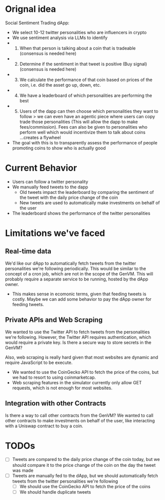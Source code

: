 # Orignal idea

Social Sentiment Trading dApp:

- We select 10-12 twitter personalities who are influencers in crypto
- We use sentiment analysis via LLMs to identify
- 1. When that person is talking about a coin that is tradeable (consensus is needed here)
- 2. Determine if the sentiment in that tweet is positive (Buy signal) (consensus is needed here)
- 3. We calculate the performance of that coin based on prices of the coin, i.e. did the asset go up, down, etc.
- 4. We have a leaderboard of which personalities are performing the best
- 5. Users of the dapp can then choose which personalities they want to follow > we can even have an agentic piece where users can copy trade those personalities (This will allow the dapp to make fees/commission). Fees can also be given to personalities who perform well which would incentivize them to talk about coins ...creates a flywheel
- The goal with this is to transparently assess the performance of people promoting coins to show who is actually good

# Current Behavior

- Users can follow a twitter personality
- We manually feed tweets to the dapp
  - Old tweets impact the leaderboard by comparing the sentiment of the tweet with the daily price change of the coin
  - New tweets are used to automatically make investments on behalf of the user
- The leaderboard shows the performance of the twitter personalities

# Limitations we've faced

## Real-time data

We'd like our dApp to automatically fetch tweets from the twitter personalities we're following periodically. This would be similar to the concept of a cron job, which are not in the scope of the GenVM.
This will probably require a separate service to be running, hosted by the dApp owner.

- This makes sense in ecomonic terms, given that feeding tweets is costly. Maybe we can add some behavior to pay the dApp owner for feeding tweets.

## Private APIs and Web Scraping

We wanted to use the Twitter API to fetch tweets from the personalities we're following. However, the Twitter API requires authentication, which would require a private key. Is there a secure way to store secrets in the GenVM?

Also, web scraping is really hard given that most websites are dynamic and require JavaScript to be execute.

- We wanted to use the CoinGecko API to fetch the price of the coins, but we had to resort to using coinmarketcap.
- Web scraping features in the simulator currently only allow GET requests, which is not enough for most websites.

## Integration with other Contracts

Is there a way to call other contracts from the GenVM? We wanted to call other contracts to make investments on behalf of the user, like interacting with a Uniswap contract to buy a coin.

# TODOs

- [ ] Tweets are compared to the daily price change of the coin today, but we should compare it to the price change of the coin on the day the tweet was made
- [ ] Tweets are manually fed to the dApp, but we should automatically fetch tweets from the twitter personalities we're following
  - [ ] We should use the CoinGecko API to fetch the price of the coins
  - [ ] We should handle duplicate tweets
